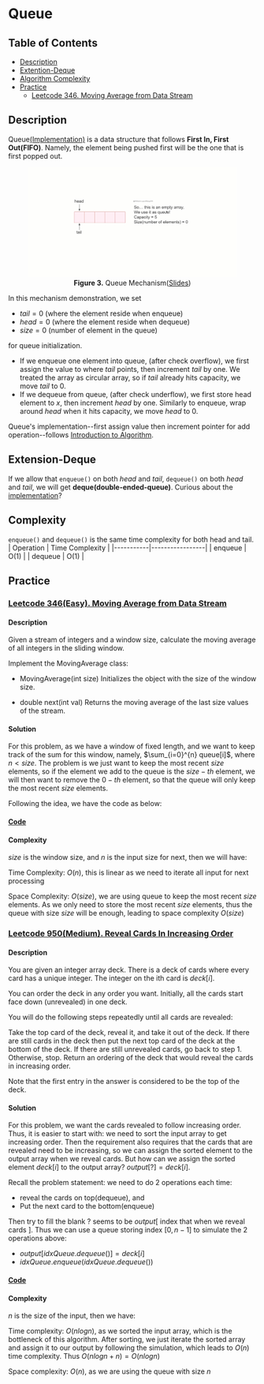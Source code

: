 # Queue
## Table of Contents
- [Description](#description)
- [Extention-Deque](#extension-deque)
- [Algorithm Complexity](#complexity)
- [Practice](#practice)
  - [Leetcode 346. Moving Average from Data Stream](#leetcode-346easy-moving-average-from-data-stream)
  
## Description
Queue[(Implementation)](/src/main/java/data_structures/queue/Queue.java) is a data structure that follows **First In, First Out(FIFO)**. Namely, the element being pushed first will be the one that is first popped out.

<figure style="text-align: center;">
  <img src="./images/queue.gif" alt="Queue description">
  <figcaption>
    <strong>Figure 3.</strong> Queue Mechanism(<a href="./slides/queue.pptx">Slides</a>)<br>
  </figcaption>
</figure>

In this mechanism demonstration, we set 
+ $tail = 0$ (where the element reside when enqueue)
+ $head = 0$ (where the element reside when dequeue)
+ $size = 0$ (number of element in the queue)

for queue initialization.

+ If we enqueue one element into queue, (after check overflow), we first assign the value to where $tail$ points, then increment $tail$ by one. We treated the array as circular array, so if $tail$ already hits capacity, we move $tail$ to 0.
+ If we dequeue from queue, (after check underflow), we first store head element to $x$, then increment $head$ by one. Similarly to enqueue, wrap around $head$ when it hits capacity, we move $head$ to 0.

Queue's implementation--first assign value then increment pointer for add operation--follows [Introduction to Algorithm](https://www.google.com/books/edition/Introduction_to_Algorithms_fourth_editio/RSMuEAAAQBAJ?hl=en&gbpv=0). 

## Extension-Deque
If we allow that ```enqueue()``` on both $head$ and $tail$, ```dequeue()``` on both $head$ and $tail$, we will get **deque(double-ended-queue)**. Curious about the [implementation]()?

## Complexity
```enqueue()``` and ```dequeue()``` is the same time complexity for both head and tail.
| Operation | Time Complexity |
|-----------|-----------------|
| enqueue      | O(1)          |
| dequeue       | O(1)          |

## Practice
### [Leetcode 346(Easy). Moving Average from Data Stream](https://leetcode.com/problems/moving-average-from-data-stream/)
#### Description
Given a stream of integers and a window size, calculate the moving average of all integers in the sliding window.

Implement the MovingAverage class:

+ MovingAverage(int size) Initializes the object with the size of the window size.

+ double next(int val) Returns the moving average of the last size values of the stream.

#### Solution
For this problem, as we have a window of fixed length, and we want to keep track of the sum for this window, namely, $\sum_{i=0}^{n} queue[i]$, where $n< size$. The problem is we just want to keep the most recent $size$ elements, so if the element we add to the queue is the $size-th$ element, we will then want to remove the $0-th$ element, so that the queue will only keep the most recent $size$ elements.

Following the idea, we have the code as below:

#### [Code](/src/main/java/data_structures/queue/MovingAverage.java)

#### Complexity
$size$ is the window size, and $n$ is the input size for next, then we will have:

Time Complexity: $O(n)$, this is linear as we need to iterate all input for next processing

Space Complexity: $O(size)$, we are using queue to keep the most recent $size$ elements. As we only need to store the most recent $size$ elements, thus the queue with size $size$ will be enough, leading to space complexity $O(size)$

### [Leetcode 950(Medium). Reveal Cards In Increasing Order](https://leetcode.com/problems/reveal-cards-in-increasing-order/)
#### Description
You are given an integer array deck. There is a deck of cards where every card has a unique integer. The integer on the ith card is $deck[i]$.

You can order the deck in any order you want. Initially, all the cards start face down (unrevealed) in one deck.

You will do the following steps repeatedly until all cards are revealed:

Take the top card of the deck, reveal it, and take it out of the deck.
If there are still cards in the deck then put the next top card of the deck at the bottom of the deck.
If there are still unrevealed cards, go back to step 1. Otherwise, stop.
Return an ordering of the deck that would reveal the cards in increasing order.

Note that the first entry in the answer is considered to be the top of the deck.

#### Solution
For this problem, we want the cards revealed to follow increasing order. Thus, it is easier to start with: we need to sort the input array to get increasing order. Then the requirement also requires that the cards that are revealed need to be increasing, so we can assign the sorted element to the output array when we reveal cards. But how can we assign the sorted element $deck[i]$ to the output array? $output[?] = deck[i]$.


Recall the problem statement: we need to do 2 operations each time: 
+ reveal the cards on top(dequeue), and 
+ Put the next card to the bottom(enqueue)

Then try to fill the blank $?$ seems to be $output[$ index that when we reveal cards $]$. Thus we can use a queue storing index $[0, n-1]$ to simulate the 2 operations above:

+ $output[idxQueue.dequeue()] = deck[i]$
+ $idxQueue.enqueue(idxQueue.dequeue())$

#### [Code](/src/main/java/data_structures/queue/RevealCardsInIncreasing.java)

#### Complexity
$n$ is the size of the input, then we have:

Time complexity: $O(nlogn)$, as we sorted the input array, which is the bottleneck of this algorithm. After sorting, we just iterate the sorted array and assign it to our output by following the simulation, which leads to $O(n)$ time complexity. Thus $O(nlogn + n)=O(nlogn)$

Space complexity: $O(n)$, as we are using the queue with size $n$
